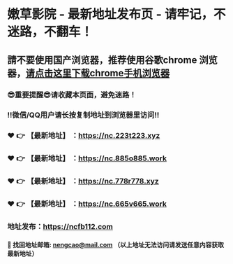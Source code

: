 # 嫩草影院 - 最新地址发布页 - 请牢记，不迷路，不翻车！

## 請不要使用国产浏览器，推荐使用谷歌chrome 浏览器，<a href = "https://www.google.cn/chrome/">请点击这里下载chrome手机浏览器</a>

### :sunglasses:重要提醒:sunglasses:请收藏本页面，避免迷路！
### ‼️微信/QQ用户请长按复制地址到浏览器里访问‼️

### :heart: :point_right: 【最新地址】 ：https://nc.223t223.xyz
### :heart: :point_right: 【最新地址】 ：https://nc.885o885.work
### :heart: :point_right: 【最新地址】 ：https://nc.778r778.xyz
### :heart: :point_right: 【最新地址】 ：https://nc.665v665.work

### 地址发布：https://ncfb112.com

#### :e-mail: __找回地址邮箱: nengcao@mail.com （以上地址无法访问请发送任意内容获取最新地址）__
